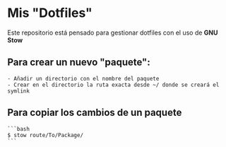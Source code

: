 # Mis "Dotfiles"

Este repositorio está pensado para gestionar dotfiles con el uso de **GNU Stow**

## Para crear un nuevo "paquete":
    - Añadir un directorio con el nombre del paquete 
    - Crear en el directorio la ruta exacta desde ~/ donde se creará el symlink 

## Para copiar los cambios de un paquete 
    ```bash
    $ stow route/To/Package/
    ```

